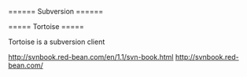 ====== Subversion ======


===== Tortoise =====

Tortoise is a subversion client

http://svnbook.red-bean.com/en/1.1/svn-book.html
http://svnbook.red-bean.com/